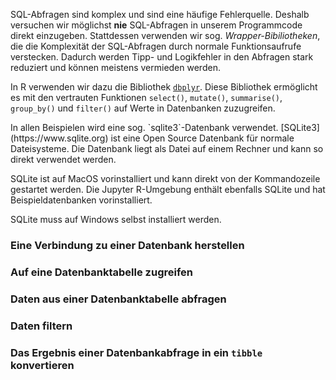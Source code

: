 SQL-Abfragen sind komplex und sind eine häufige Fehlerquelle. Deshalb versuchen wir möglichst **nie** SQL-Abfragen in unserem Programmcode direkt einzugeben. Stattdessen verwenden wir sog. *Wrapper-Bibiliotheken*, die die Komplexität der SQL-Abfragen durch normale Funktionsaufrufe verstecken. Dadurch werden Tipp- und Logikfehler in den Abfragen stark reduziert und können meistens vermieden werden. 

In R verwenden wir dazu die Bibliothek [`dbplyr`](https://dbplyr.tidyverse.org/). Diese Bibliothek ermöglicht es mit den vertrauten Funktionen `select()`, `mutate()`, `summarise()`, `group_by()` und  `filter()` auf Werte in Datenbanken zuzugreifen.

<p class="alert alert-secondary" markdown="1">
In allen Beispielen wird eine sog. `sqlite3`-Datenbank verwendet. [SQLite3](https://www.sqlite.org) ist eine Open Source Datenbank für normale Dateisysteme. Die Datenbank liegt als Datei auf einem Rechner und kann so direkt verwendet werden.
</p>

<p class="alert alert-success" markdown="1">
SQLite ist auf MacOS vorinstalliert und kann direkt von der Kommandozeile gestartet werden. Die Jupyter R-Umgebung enthält ebenfalls SQLite und hat  Beispieldatenbanken vorinstalliert.
</p>

<p class="alert alert-success" markdown="1">
SQLite muss auf Windows selbst installiert werden. 
</p>

### Eine Verbindung zu einer Datenbank herstellen

### Auf eine Datenbanktabelle zugreifen

### Daten aus einer Datenbanktabelle abfragen

### Daten filtern

### Das Ergebnis einer Datenbankabfrage in ein `tibble` konvertieren


